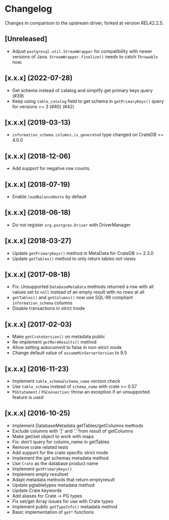 # Changelog

Changes in comparison to the upstream driver, forked at version REL42.2.5.

## [Unreleased]
- Adjust `postgresql.util.StreamWrapper` for compatibility with newer versions of Java.
  `StreamWrapper.finalize()` needs to catch `Throwable` now.

## [x.x.x] (2022-07-28)
- Get schema instead of catalog and simplify get primary keys query (#39)
- Keep using `table_catalog` field to get schema in `getPrimaryKeys()` query for versions <= 3 (#40) (#42)

## [x.x.x] (2019-03-13)
- `information_schema.columns.is_generated` type changed on CrateDB >= 4.0.0

## [x.x.x] (2018-12-06)
- Add support for negative row counts.

## [x.x.x] (2018-07-19)
- Enable `loadBalanceHosts` by default

## [x.x.x] (2018-06-18)
- Do not register `org.postgres.Driver` with DriverManager

## [x.x.x] (2018-03-27)
- Update `getPrimaryKeys()` method in MetaData for CrateDB >= 2.3.0
- Update `getTables()` method to only return tables not views

## [x.x.x] (2017-08-18)
- Fix: Unsupported `DatabaseMetaData` methods returned a row with all values set to
  `null` instead of an empty result with no rows at all
- `getTables()` and `getColumns()` now use SQL-99 compliant `information_schema` columns
- Disable transactions in strict mode

## [x.x.x] (2017-02-03)
- Make `getCrateVersion()` on metadata public
- Re-implement `getMoreResults()` method
- Allow setting autocommit to false in non-strict mode
- Change default value of `assumeMinServerVersion` to 9.5

## [x.x.x] (2016-11-23)
- Implement `table_schema`/`schema_name` version check
- Use `table_schema` instead of `schema_name` with crate >= 0.57
- `PGStatement` / `PGConnection`: throw an exception if an unsupported feature is used

## [x.x.x] (2016-10-25)
- Implement DatabaseMetadata getTables/getColumns methods
- Exclude columns with '[' and '.' from result of getColumns
- Make get/set object to work with maps
- Fix: don't query for column_name in getTables
- Remove crate related tests
- Add support for the crate specific strict mode
- Implement the get schemas metadata method
- Use `Crate` as the database product name
- Implement `getPrimaryKeys()`
- Implement empty resultset
- Adapt metadata methods that return emptyresult
- Update pgtabletypes metadata method
- Update Crate keywords
- Add aliases for Crate -> PG types
- Fix set/get Array issues for use with Crate types
- Implement public `getTypeInfo()` metadata method
- Basic implementation of `get*` functions


[CrateDB JDBC driver]: https://github.com/crate/crate-jdbc
